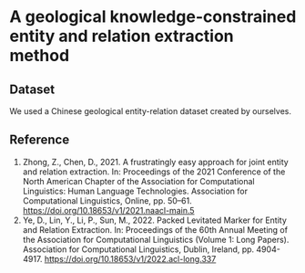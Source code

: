 # A geological knowledge-constrained entity and relation extraction method


## Dataset
We used a Chinese geological entity-relation dataset created by ourselves.


## Reference
1. Zhong, Z., Chen, D., 2021. A frustratingly easy approach for joint entity and relation extraction. In: Proceedings of the 2021 Conference of the North American Chapter of the Association for Computational Linguistics: Human Language Technologies. Association for Computational Linguistics, Online, pp. 50–61. https://doi.org/10.18653/v1/2021.naacl-main.5
2. Ye, D., Lin, Y., Li, P., Sun, M., 2022. Packed Levitated Marker for Entity and Relation Extraction. In: Proceedings of the 60th Annual Meeting of the Association for Computational Linguistics (Volume 1: Long Papers). Association for Computational Linguistics, Dublin, Ireland, pp. 4904-4917. https://doi.org/10.18653/v1/2022.acl-long.337

